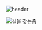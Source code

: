 ![header](https://capsule-render.vercel.app/api?type=slice&color=auto&height=200&section=header&text=%EC%96%B4%EB%96%A4%20%ED%9A%8C%EC%82%AC%EB%93%A0%20%EA%B7%B8%20%ED%9A%8C%EC%82%AC%EC%9D%98%20%EA%B8%B0%EB%91%A5%EC%9D%B4%20%EB%90%98%EC%9E%90&fontAlign=70&rotate=13&fontAlignY=25&fontSize=30)

![길을 찾는중](https://github.githubassets.com/images/modules/notifications/inbox-zero.svg)
